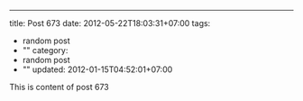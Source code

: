 ---
title: Post 673
date: 2012-05-22T18:03:31+07:00
tags:
  - random post
  - ""
category:
  - random post
  - ""
updated: 2012-01-15T04:52:01+07:00

This is content of post 673